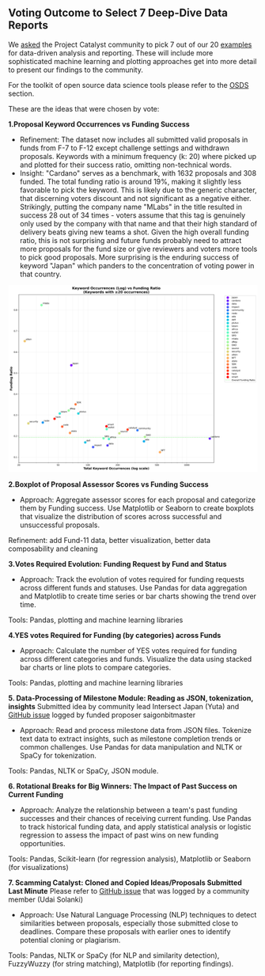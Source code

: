 ## Voting Outcome to Select 7 Deep-Dive Data Reports

We [asked](https://t.me/ProjectCatalystChat/80325) the Project Catalyst community to pick 7 out of our 20 [examples](https://github.com/Sapient-Predictive-Analytics/Data-Driven_Catalyst/blob/main/Funds/examples.md) for data-driven analysis and reporting. These will include more sophisticated machine learning and plotting approaches get into more detail to present our findings to the community.

For the toolkit of open source data science tools please refer to the [OSDS](https://github.com/Sapient-Predictive-Analytics/Data-Driven_Catalyst/blob/main/OSDS.md) section. 

These are the ideas that were chosen by vote:


**1.Proposal Keyword Occurrences vs Funding Success**

* Refinement: The dataset now includes all submitted valid proposals in funds from F-7 to F-12 except challenge settings and withdrawn proposals. Keywords with a minimum frequency (k: 20) where picked up and plotted for their success ratio, omitting non-technical words.
* Insight: "Cardano" serves as a benchmark, with 1632 proposals and 308 funded. The total funding ratio is around 19%, making it slightly less favorable to pick the keyword. This is likely due to the generic character, that discerning voters discount and not significant as a negative either. Strikingly, putting the company name "MLabs" in the title resulted in success 28 out of 34 times - voters assume that this tag is genuinely only used by the company with that name and that their high standard of delivery beats giving new teams a shot. Given the high overall funding ratio, this is not surprising and future funds probably need to attract more proposals for the fund size or give reviewers and voters more tools to pick good proposals. More surprising is the enduring success of keyword "Japan" which panders to the concentration of voting power in that country. 

![LogKeyword](https://github.com/Sapient-Predictive-Analytics/Data-Driven_Catalyst/blob/main/Funds/Reports/log_keyword_funding_analysis.png)


**2.Boxplot of Proposal Assessor Scores vs Funding Success**

* Approach: Aggregate assessor scores for each proposal and categorize them by
Funding success. Use Matplotlib or Seaborn to create boxplots that visualize the
distribution of scores across successful and unsuccessful proposals.

Refinement: add Fund-11 data, better visualization, better data composability and cleaning

**3.Votes Required Evolution: Funding Request by Fund and Status**

* Approach: Track the evolution of votes required for funding requests across different
funds and statuses. Use Pandas for data aggregation and Matplotlib to create time
series or bar charts showing the trend over time.

Tools: Pandas, plotting and machine learning libraries

**4.YES votes Required for Funding (by categories) across Funds**

* Approach: Calculate the number of YES votes required for funding across different
categories and funds. Visualize the data using stacked bar charts or line plots to
compare categories.

Tools: Pandas, plotting and machine learning libraries


**5. Data-Processing of Milestone Module: Reading as JSON, tokenization, insights**
Submitted idea by community lead Intersect Japan (Yuta) and [GitHub issue](https://github.com/Sapient-Predictive-Analytics/Data-Driven_Catalyst/issues/6) logged by funded proposer saigonbitmaster

* Approach: Read and process milestone data from JSON files. Tokenize text data to
extract insights, such as milestone completion trends or common challenges. Use
Pandas for data manipulation and NLTK or SpaCy for tokenization.

Tools: Pandas, NLTK or SpaCy, JSON module.

**6. Rotational Breaks for Big Winners: The Impact of Past Success on Current Funding**

* Approach: Analyze the relationship between a team's past funding successes and their
chances of receiving current funding. Use Pandas to track historical funding data, and
apply statistical analysis or logistic regression to assess the impact of past wins on new
funding opportunities.

Tools: Pandas, Scikit-learn (for regression analysis), Matplotlib or Seaborn (for
visualizations)

**7. Scamming Catalyst: Cloned and Copied Ideas/Proposals Submitted Last Minute**
Please refer to [GitHub issue](https://github.com/Sapient-Predictive-Analytics/Data-Driven_Catalyst/issues/8) that was logged by a community member (Udai Solanki)

* Approach: Use Natural Language Processing (NLP) techniques to detect similarities
between proposals, especially those submitted close to deadlines. Compare these
proposals with earlier ones to identify potential cloning or plagiarism.

Tools: Pandas, NLTK or SpaCy (for NLP and similarity detection), FuzzyWuzzy (for
string matching), Matplotlib (for reporting findings).
